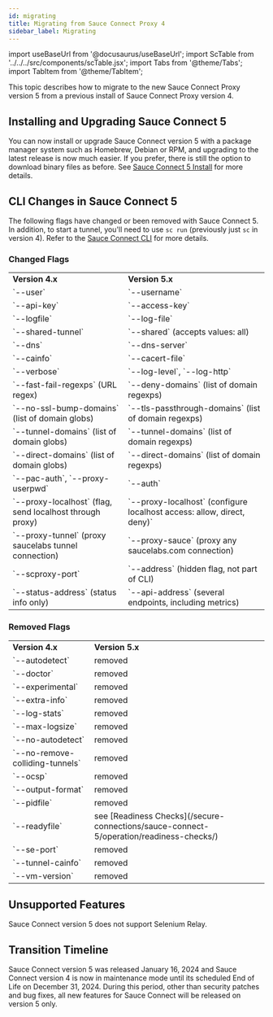```yaml
---
id: migrating
title: Migrating from Sauce Connect Proxy 4
sidebar_label: Migrating
---
```


import useBaseUrl from '@docusaurus/useBaseUrl';
import ScTable from '../../../src/components/scTable.jsx';
import Tabs from '@theme/Tabs';
import TabItem from '@theme/TabItem';

This topic describes how to migrate to the new Sauce Connect Proxy version 5 from a previous install of Sauce Connect Proxy version 4.

## Installing and Upgrading Sauce Connect 5

You can now install or upgrade Sauce Connect version 5 with a package manager system such as Homebrew, Debian or RPM, and upgrading to the latest release is now much easier. If you prefer, there is still the option to download binary files as before. See [Sauce Connect 5 Install](/secure-connections/sauce-connect-5/installation/) for more details. 

## CLI Changes in Sauce Connect 5

The following flags have changed or been removed with Sauce Connect 5. In addition, to start a tunnel, you'll need to use `sc run` (previously just `sc` in version 4). Refer to the [Sauce Connect CLI](/dev/cli/sauce-connect-proxy) for more details.

### Changed Flags
<table>
  <tr>
    <td><strong>Version 4.x</strong></td>
    <td><strong>Version 5.x</strong></td>
  </tr>
  <tr>
    <td>`--user`</td>
    <td>`--username`</td>
  </tr>
  <tr>
    <td>`--api-key`</td>
    <td>`--access-key`</td>
  </tr>
  <tr>
    <td>`--logfile`</td><td>`--log-file`</td></tr>
  <tr>
    <td>`--shared-tunnel`</td>
    <td>`--shared` (accepts values: all)</td>
  </tr>
  <tr>
    <td>`--dns`</td>
    <td>`--dns-server`</td>
  </tr>
  <tr>
    <td>`--cainfo`</td>
    <td>`--cacert-file`</td>
  </tr>
  <tr>
    <td>`--verbose`</td>
    <td>`--log-level`, `--log-http`</td>
  </tr>
  <tr>
    <td>`--fast-fail-regexps` (URL regex)</td>
    <td>`--deny-domains` (list of domain regexps)</td>
  </tr>
  <tr>
    <td>`--no-ssl-bump-domains` (list of domain globs)</td>
    <td>`--tls-passthrough-domains` (list of domain regexps)</td>
  </tr>
  <tr>
    <td>`--tunnel-domains` (list of domain globs)</td>
    <td>`--tunnel-domains` (list of domain regexps)</td>
  </tr>
  <tr>
    <td>`--direct-domains` (list of domain globs)</td>
    <td>`--direct-domains` (list of domain regexps)</td>
  </tr>
  <tr>
    <td>`--pac-auth`, `--proxy-userpwd`</td>
    <td>`--auth`</td>
  </tr>
  <tr>
    <td>`--proxy-localhost` (flag, send localhost through proxy)</td>
    <td>`--proxy-localhost` (configure localhost access: allow, direct, deny)`</td></tr>
  <tr>
    <td>`--proxy-tunnel` (proxy saucelabs tunnel connection)</td>
    <td>`--proxy-sauce` (proxy any saucelabs.com connection)</td>
  </tr>
  <tr>
    <td>`--scproxy-port`</td>
    <td>`--address` (hidden flag, not part of CLI)</td>
  </tr>
  <tr>
    <td>`--status-address` (status info only)</td>
    <td>`--api-address` (several endpoints, including metrics)</td>
  </tr>
</table>

### Removed Flags
<table>
  <tr>
    <td><strong>Version 4.x</strong></td>
    <td><strong>Version 5.x</strong></td>
  </tr>
  <tr>
    <td>`--autodetect`</td>
    <td>removed</td>
  </tr>
  <tr>
    <td>`--doctor`</td>
    <td>removed</td>
  </tr>
  <tr>
    <td>`--experimental`</td>
    <td>removed</td>
  </tr>
  <tr>
    <td>`--extra-info`</td>
    <td>removed</td>
  </tr>
  <tr>
    <td>`--log-stats`</td>
    <td>removed</td>
  </tr>
  <tr>
    <td>`--max-logsize`</td>
    <td>removed</td>
  </tr>
  <tr>
    <td>`--no-autodetect`</td>
    <td>removed</td>
  </tr>
  <tr>
    <td>`--no-remove-colliding-tunnels`</td>
    <td>removed</td>
  </tr>
  <tr>
    <td>`--ocsp`</td>
    <td>removed</td>
  </tr>
  <tr>
    <td>`--output-format`</td>
    <td>removed</td>
  </tr>
  <tr>
    <td>`--pidfile`</td>
    <td>removed</td>
  </tr>
  <tr>
    <td>`--readyfile`</td>
    <td>see [Readiness Checks](/secure-connections/sauce-connect-5/operation/readiness-checks/)</td>
  </tr>
  <tr>
    <td>`--se-port`</td>
    <td>removed</td>
  </tr>
  <tr>
    <td>`--tunnel-cainfo`</td>
    <td>removed</td>
  </tr>
  <tr>
    <td>`--vm-version`</td>
    <td>removed</td>
  </tr>
</table>

## Unsupported Features

Sauce Connect version 5 does not support Selenium Relay.

## Transition Timeline

Sauce Connect version 5 was released January 16, 2024 and Sauce Connect version 4 is now in maintenance mode until its scheduled End of Life on December 31, 2024. During this period, other than security patches and bug fixes, all new features for Sauce Connect will be released on version 5 only.
